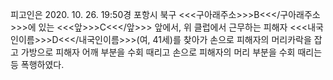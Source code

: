 피고인은 2020. 10. 26. 19:50경 포항시 북구 <<<구아래주소>>>B<<</구아래주소>>>에 있는 <<<앞>>>C<<</앞>>> 앞에서, 위 클럽에서 근무하는 피해자 <<<내국인이름>>>D<<</내국인이름>>>(여, 41세)를 찾아가 손으로 피해자의 머리카락을 잡고 가방으로 피해자 어깨 부분을 수회 때리고 손으로 피해자의 머리 부분을 수회 때리는 등 폭행하였다.